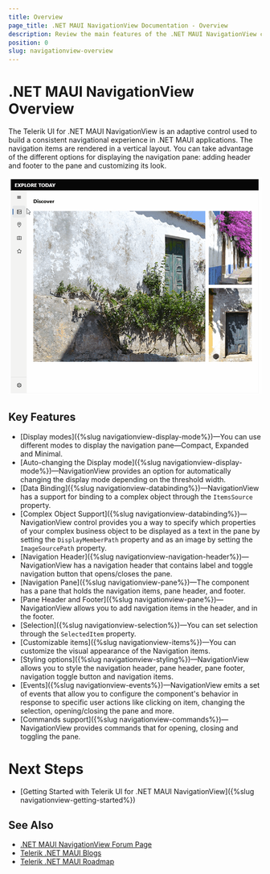 ```yaml
---
title: Overview
page_title: .NET MAUI NavigationView Documentation - Overview
description: Review the main features of the .NET MAUI NavigationView control.
position: 0
slug: navigationview-overview
---
```


# .NET MAUI NavigationView Overview

The Telerik UI for .NET MAUI NavigationView is an adaptive control used to build a consistent navigational experience in .NET MAUI applications. The navigation items are rendered in a vertical layout. You can take advantage of the different options for displaying the navigation pane: adding header and footer to the pane and customizing its look.

![.NET MAUI NavigationView Overview](images/navigationview-overview.gif)

## Key Features

* [Display modes]({%slug navigationview-display-mode%})&mdash;You can use different modes to display the navigation pane&mdash;Compact, Expanded and Minimal. 
* [Auto-changing the Display mode]({%slug navigationview-display-mode%})&mdash;NavigationView provides an option for automatically changing the display mode depending on the threshold width.
* [Data Binding]({%slug navigationview-databinding%})&mdash;NavigationView has a support for binding to a complex object through the `ItemsSource` property.
* [Complex Object Support]({%slug navigationview-databinding%})&mdash;NavigationView control provides you a way to specify which properties of your complex business object to be displayed as a text in the pane by setting the `DisplayMemberPath` property and as an image by setting the `ImageSourcePath` property.
* [Navigation Header]({%slug navigationview-navigation-header%})&mdash;NavigationView has a navigation header that contains label and toggle navigation button that opens/closes the pane.
* [Navigation Pane]({%slug navigationview-pane%})&mdash;The component has a pane that holds the navigation items, pane header, and footer.
* [Pane Header and Footer]({%slug navigationview-pane%})&mdash;NavigationView allows you to add navigation items in the header, and in the footer. 
* [Selection]({%slug navigationview-selection%})&mdash;You can set selection through the `SelectedItem` property.
* [Customizable items]({%slug navigationview-items%})&mdash;You can customize the visual appearance of the Navigation items.
* [Styling options]({%slug navigationview-styling%})&mdash;NavigationView allows you to style the navigation header, pane header, pane footer, navigation toggle button and navigation items.
* [Events]({%slug navigationview-events%})&mdash;NavigationView emits a set of events that allow you to configure the component's behavior in response to specific user actions like clicking on item, changing the selection, opening/closing the pane and more.
* [Commands support]({%slug navigationview-commands%})&mdash;NavigationView provides commands that for opening, closing and toggling the pane.

# Next Steps

- [Getting Started with Telerik UI for .NET MAUI NavigationView]({%slug navigationview-getting-started%})

## See Also

- [.NET MAUI NavigationView Forum Page](https://www.telerik.com/forums/maui?tagId=1978)
- [Telerik .NET MAUI Blogs](https://www.telerik.com/blogs/mobile-net-maui)
- [Telerik .NET MAUI Roadmap](https://www.telerik.com/support/whats-new/maui-ui/roadmap)

